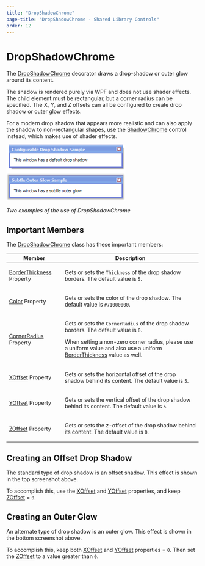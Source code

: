 ```yaml
---
title: "DropShadowChrome"
page-title: "DropShadowChrome - Shared Library Controls"
order: 12
---
```

# DropShadowChrome

The [DropShadowChrome](xref:@ActiproUIRoot.Controls.DropShadowChrome) decorator draws a drop-shadow or outer glow around its content.

The shadow is rendered purely via WPF and does not use shader effects.  The child element must be rectangular, but a corner radius can be specified.  The X, Y, and Z offsets can all be configured to create drop shadow or outer glow effects.

For a modern drop shadow that appears more realistic and can also apply the shadow to non-rectangular shapes, use the [ShadowChrome](shadowchrome.md) control instead, which makes use of shader effects.

![Screenshot](../images/dropshadowchrome.gif)

*Two examples of the use of DropShadowChrome*

## Important Members

The [DropShadowChrome](xref:@ActiproUIRoot.Controls.DropShadowChrome) class has these important members:

<table>
<thead>

<tr>
<th>Member</th>
<th>Description</th>
</tr>

</thead>
<tbody>

<tr>
<td>

[BorderThickness](xref:@ActiproUIRoot.Controls.DropShadowChrome.BorderThickness) Property

</td>
<td>

Gets or sets the `Thickness` of the drop shadow borders.  The default value is `5`.

</td>
</tr>

<tr>
<td>

[Color](xref:@ActiproUIRoot.Controls.DropShadowChrome.Color) Property

</td>
<td>

Gets or sets the color of the drop shadow.  The default value is `#71000000`.

</td>
</tr>

<tr>
<td>

[CornerRadius](xref:@ActiproUIRoot.Controls.DropShadowChrome.CornerRadius) Property

</td>
<td>

Gets or sets the `CornerRadius` of the drop shadow borders.  The default value is `0`.

When setting a non-zero corner radius, please use a uniform value and also use a uniform [BorderThickness](xref:@ActiproUIRoot.Controls.DropShadowChrome.BorderThickness) value as well.

</td>
</tr>

<tr>
<td>

[XOffset](xref:@ActiproUIRoot.Controls.DropShadowChrome.XOffset) Property

</td>
<td>

Gets or sets the horizontal offset of the drop shadow behind its content.  The default value is `5`.

</td>
</tr>

<tr>
<td>

[YOffset](xref:@ActiproUIRoot.Controls.DropShadowChrome.YOffset) Property

</td>
<td>

Gets or sets the vertical offset of the drop shadow behind its content.  The default value is `5`.

</td>
</tr>

<tr>
<td>

[ZOffset](xref:@ActiproUIRoot.Controls.DropShadowChrome.ZOffset) Property

</td>
<td>

Gets or sets the z-offset of the drop shadow behind its content.  The default value is `0`.

</td>
</tr>

</tbody>
</table>

## Creating an Offset Drop Shadow

The standard type of drop shadow is an offset shadow.  This effect is shown in the top screenshot above.

To accomplish this, use the [XOffset](xref:@ActiproUIRoot.Controls.DropShadowChrome.XOffset) and [YOffset](xref:@ActiproUIRoot.Controls.DropShadowChrome.YOffset) properties, and keep [ZOffset](xref:@ActiproUIRoot.Controls.DropShadowChrome.ZOffset) = `0`.

## Creating an Outer Glow

An alternate type of drop shadow is an outer glow.  This effect is shown in the bottom screenshot above.

To accomplish this, keep both [XOffset](xref:@ActiproUIRoot.Controls.DropShadowChrome.XOffset) and [YOffset](xref:@ActiproUIRoot.Controls.DropShadowChrome.YOffset) properties = `0`.  Then set the [ZOffset](xref:@ActiproUIRoot.Controls.DropShadowChrome.ZOffset) to a value greater than `0`.
